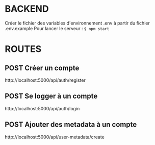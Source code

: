 # BACKEND
Créer le fichier des variables d'environnement .env à partir du fichier .env.example
Pour lancer le serveur : `$ npm start`

# ROUTES
## POST Créer un compte
http://localhost:5000/api/auth/register

## POST Se logger à un compte
http://localhost:5000/api/auth/login

## POST Ajouter des metadata à un compte
http://localhost:5000/api/user-metadata/create
